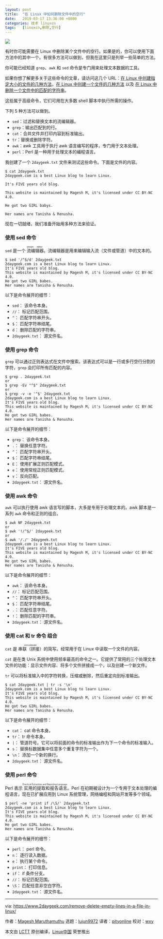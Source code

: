 ```yaml
---
layout: post
title:	"在 Linux 中如何删除文件中的空行"
date:	2019-03-17 13:36:00 +0800 
categories:	技术 linuxcn 
tags:	[linuxcn,删除,空行]
---
```



![](/Asserts/Images//attachment/album/201903/17/133602d4mx5cd44ivx5d5v.jpg)


有时你可能需要在 Linux 中删除某个文件中的空行。如果是的，你可以使用下面方法中的其中一个。有很多方法可以做到，但我在这里只是列举一些简单的方法。


你可能已经知道 `grep`、`awk` 和 `sed` 命令是专门用来处理文本数据的工具。


如果你想了解更多关于这些命令的文章，请访问这几个 URL：[在 Linux 中创建指定大小的文件的几种方法](https://www.2daygeek.com/create-a-file-in-specific-certain-size-linux/)，[在 Linux 中创建一个文件的几种方法](https://www.2daygeek.com/linux-command-to-create-a-file/) 以及 [在 Linux 中删除一个文件中的匹配的字符串](https://www.2daygeek.com/empty-a-file-delete-contents-lines-from-a-file-remove-matching-string-from-a-file-remove-empty-blank-lines-from-a-file/)。


这些属于高级命令，它们可用在大多数 shell 脚本中执行所需的操作。


下列 5 种方法可以做到。


* `sed`：过滤和替换文本的流编辑器。
* `grep`：输出匹配到的行。
* `cat`：合并文件并打印内容到标准输出。
* `tr`：替换或删除字符。
* `awk`：awk 工具用于执行 awk 语言编写的程序，专门用于文本处理。
* `perl`：Perl 是一种用于处理文本的编程语言。


我创建了一个 `2daygeek.txt` 文件来测试这些命令。下面是文件的内容。



```
$ cat 2daygeek.txt
2daygeek.com is a best Linux blog to learn Linux.

It's FIVE years old blog.

This website is maintained by Magesh M, it's licensed under CC BY-NC 4.0.

He got two GIRL babys.

Her names are Tanisha & Renusha.
```

现在一切就绪，我们准备开始用多种方法来验证。


### 使用 sed 命令


`sed` 是一个<ruby> 流编辑器 <rt>  stream editor </rt></ruby>。流编辑器是用来编辑输入流（文件或管道）中的文本的。



```
$ sed '/^$/d' 2daygeek.txt
2daygeek.com is a best Linux blog to learn Linux.
It's FIVE years old blog.
This website is maintained by Magesh M, it's licensed under CC BY-NC 4.0.
He got two GIRL babes.
Her names are Tanisha & Renusha.
```

以下是命令展开的细节：


* `sed`： 该命令本身。
* `//`： 标记匹配范围。
* `^`： 匹配字符串开头。
* `$`： 匹配字符串结尾。
* `d`： 删除匹配的字符串。
* `2daygeek.txt`： 源文件名。


### 使用 grep 命令


`grep` 可以通过正则表达式在文件中搜索。该表达式可以是一行或多行空行分割的字符，`grep` 会打印所有匹配的内容。



```
$ grep . 2daygeek.txt
or
$ grep -Ev "^$" 2daygeek.txt
or
$ grep -v -e '^$' 2daygeek.txt
2daygeek.com is a best Linux blog to learn Linux.
It's FIVE years old blog.
This website is maintained by Magesh M, it's licensed under CC BY-NC 4.0.
He got two GIRL babes.
Her names are Tanisha & Renusha.
```

以下是命令展开的细节：


* `grep`： 该命令本身。
* `.`： 替换任意字符。
* `^`： 匹配字符串开头。
* `$`： 匹配字符串结尾。
* `E`： 使用扩展正则匹配模式。
* `e`： 使用常规正则匹配模式。
* `v`： 反向匹配。
* `2daygeek.txt`： 源文件名。


### 使用 awk 命令


`awk` 可以执行使用 awk 语言写的脚本，大多是专用于处理文本的。awk 脚本是一系列 `awk` 命令和正则的组合。



```
$ awk NF 2daygeek.txt
or
$ awk '!/^$/' 2daygeek.txt
or
$ awk '/./' 2daygeek.txt
2daygeek.com is a best Linux blog to learn Linux.
It's FIVE years old blog.
This website is maintained by Magesh M, it's licensed under CC BY-NC 4.0.
He got two GIRL babes.
Her names are Tanisha & Renusha.
```

以下是命令展开的细节：


* `awk`： 该命令本身。
* `//`： 标记匹配范围。
* `^`： 匹配字符串开头。
* `$`： 匹配字符串结尾。
* `.`： 匹配任意字符。
* `!`： 删除匹配的字符串。
* `2daygeek.txt`： 源文件名。


### 使用 cat 和 tr 命令 组合


`cat` 是<ruby> 串联（拼接） <rt>  concatenate </rt></ruby>的简写。经常用于在 Linux 中读取一个文件的内容。


`cat` 是在类 Unix 系统中使用频率最高的命令之一。它提供了常用的三个处理文本文件的功能：显示文件内容、将多个文件拼接成一个，以及创建一个新文件。


`tr` 可以将标准输入中的字符转换，压缩或删除，然后重定向到标准输出。



```
$ cat 2daygeek.txt | tr -s '\n'
2daygeek.com is a best Linux blog to learn Linux.
It's FIVE years old blog.
This website is maintained by Magesh M, it's licensed under CC BY-NC 4.0.
He got two GIRL babes.
Her names are Tanisha & Renusha.
```

以下是命令展开的细节：


* `cat`： cat 命令本身。
* `tr`： tr 命令本身。
* `|`： 管道符号。它可以将前面的命令的标准输出作为下一个命令的标准输入。
* `s`： 替换标数据集中任意多个重复字符为一个。
* `\n`： 添加一个新的换行。
* `2daygeek.txt`： 源文件名。


### 使用 perl 命令


Perl 表示<ruby> 实用的提取和报告语言 <rt>  Practical Extraction and Reporting Language </rt></ruby>。Perl 在初期被设计为一个专用于文本处理的编程语言，现在已扩展应用到 Linux 系统管理，网络编程和网站开发等多个领域。



```
$ perl -ne 'print if /\S/' 2daygeek.txt
2daygeek.com is a best Linux blog to learn Linux.
It's FIVE years old blog.
This website is maintained by Magesh M, it's licensed under CC BY-NC 4.0.
He got two GIRL babes.
Her names are Tanisha & Renusha.
```

以下是命令展开的细节：


* `perl`： perl 命令。
* `n`： 逐行读入数据。
* `e`： 执行某个命令。
* `print`： 打印信息。
* `if`： if 条件分支。
* `//`： 标记匹配范围。
* `\S`： 匹配任意非空白字符。
* `2daygeek.txt`： 源文件名。




---


via: <https://www.2daygeek.com/remove-delete-empty-lines-in-a-file-in-linux/>


作者：[Magesh Maruthamuthu](https://www.2daygeek.com/author/magesh/) 选题：[lujun9972](https://github.com/lujun9972) 译者：[pityonline](https://github.com/pityonline) 校对：[wxy](https://github.com/wxy)


本文由 [LCTT](https://github.com/LCTT/TranslateProject) 原创编译，[Linux中国](https://linux.cn/) 荣誉推出

